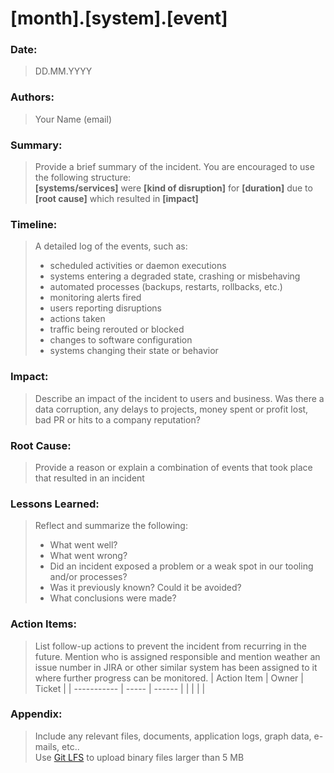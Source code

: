 # [month].[system].[event]

### Date: 
> DD.MM.YYYY

### Authors: 
> Your Name (email)

### Summary: 
>  Provide a brief summary of the incident. You are encouraged to use the following structure:  
**[systems/services]** were **[kind of disruption]** for **[duration]** due to **[root cause]** which resulted in **[impact]**

### Timeline:
>  A detailed log of the events, such as:  
> - scheduled activities or daemon executions  
> - systems entering a degraded state, crashing or misbehaving
> - automated processes (backups, restarts, rollbacks, etc.)
> - monitoring alerts fired
> - users reporting disruptions
> - actions taken
> - traffic being rerouted or blocked
> - changes to software configuration
> - systems changing their state or behavior

### Impact:
> Describe an impact of the incident to users and business. Was there a data corruption, any delays to projects, money spent or profit lost, bad PR or hits to a company reputation? 

### Root Cause:
>  Provide a reason or explain a combination of events that took place that resulted in an incident

### Lessons Learned:
> Reflect and summarize the following:  
> - What went well? 
> - What went wrong? 
> - Did an incident exposed a problem or a weak spot in our tooling and/or processes? 
> - Was it previously known? Could it be avoided?
> - What conclusions were made?

### Action Items:
> List follow-up actions to prevent the incident from recurring in the future. Mention who is assigned responsible and mention weather an issue number in JIRA or other similar system has been assigned to it where further progress can be monitored.
> | Action Item | Owner | Ticket |
> | ----------- | ----- | ------ |
> |             |       |        |

### Appendix:
> Include any relevant files, documents, application logs, graph data, e-mails, etc..  
> Use [Git LFS](https://git-lfs.github.com/) to upload binary files larger than 5 MB
